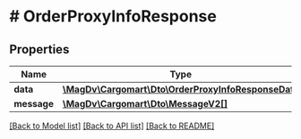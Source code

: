 # # OrderProxyInfoResponse

## Properties

Name | Type | Description | Notes
------------ | ------------- | ------------- | -------------
**data** | [**\MagDv\Cargomart\Dto\OrderProxyInfoResponseData**](.md) |  |
**message** | [**\MagDv\Cargomart\Dto\MessageV2[]**](MessageV2.md) |  | [optional]

[[Back to Model list]](../../README.md#models) [[Back to API list]](../../README.md#endpoints) [[Back to README]](../../README.md)
